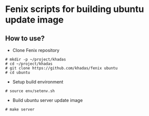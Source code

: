 # Fenix scripts for building ubuntu update image

## How to use?
- Clone Fenix repository
```
# mkdir -p ~/project/khadas
# cd ~/project/khadas
# git clone https://github.com/khadas/fenix ubuntu
# cd ubuntu
```

- Setup build environment
```
# source env/setenv.sh
```
- Build ubuntu server update image
```
# make server
```
